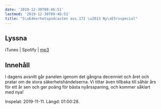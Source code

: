 ```yaml
---
date: '2019-12-30T09:46:51'
lastmod: '2019-12-30T09:46:51'
title: "S\xE4kerhetspodcasten avs.172 \u2013 Ny\xE5rsspecial"
---
```

## Lyssna

iTunes \| Spotify \| [mp3](http://traffic.libsyn.com/sakerhetspodcasten/2019-12-11_Nyar_2019.mp3) 

## Innehåll

I dagens avsnitt går panelen igenom det gångna decenniet och året och pratar om de
stora säkerhetshändelserna. Vi tittar även tillbaka till såhär års för ett år sen
och ger poäng för bästa nyårsspaning, och kommer såklart med nya!

Inspelat: 2019-11-11. Längd: 01:00:28.
